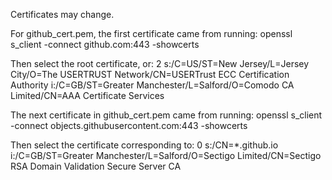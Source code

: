 Certificates may change. 

For github_cert.pem, the first certificate came from running:
openssl s_client -connect github.com:443 -showcerts

Then select the root certificate, or:
 2 s:/C=US/ST=New Jersey/L=Jersey City/O=The USERTRUST Network/CN=USERTrust ECC Certification Authority
   i:/C=GB/ST=Greater Manchester/L=Salford/O=Comodo CA Limited/CN=AAA Certificate Services

The next certificate in github_cert.pem came from running:
openssl s_client -connect objects.githubusercontent.com:443 -showcerts

Then select the certificate corresponding to:
 0 s:/CN=*.github.io
   i:/C=GB/ST=Greater Manchester/L=Salford/O=Sectigo Limited/CN=Sectigo RSA Domain Validation Secure Server CA